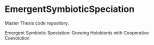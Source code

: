 # EmergentSymbioticSpeciation
Master Thesis code repository.

Emergent Symbiotic Speciation: Growing Holobionts with Cooperative Coevolution
